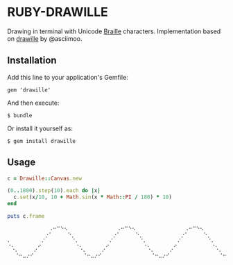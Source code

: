 RUBY-DRAWILLE
========

Drawing in terminal with Unicode [Braille][] characters. Implementation based on [drawille][] by @asciimoo.

[Braille]: http://en.wikipedia.org/wiki/Braille
[Drawille]: https://github.com/asciimoo/drawille


## Installation

Add this line to your application's Gemfile:

    gem 'drawille'

And then execute:

    $ bundle

Or install it yourself as:

    $ gem install drawille

## Usage

```ruby
c = Drawille::Canvas.new

(0..1800).step(10).each do |x| 
  c.set(x/10, 10 + Math.sin(x * Math::PI / 180) * 10) 
end

puts c.frame
```
```
⠀⠀⠀⠀⠀⠀⠀⠀⠀⠀⠀⠠⠒⠉⠑⠢⠀⠀⠀⠀⠀⠀⠀⠀⠀⠀⠀⠀⠀⠠⠒⠉⠑⠢⠀⠀⠀⠀⠀⠀⠀⠀⠀⠀⠀⠀⠀⠠⠒⠉⠑⠢⠀⠀⠀⠀⠀⠀⠀⠀⠀⠀⠀⠀⠀⠠⠒⠉⠑⠢⠀⠀⠀⠀⠀⠀⠀⠀⠀⠀⠀⠀⠀⠠⠒⠉⠑⠢⠀⠀⠀
⠀⠀⠀⠀⠀⠀⠀⠀⠀⠀⡐⠁⠀⠀⠀⠀⠑⡀⠀⠀⠀⠀⠀⠀⠀⠀⠀⠀⡐⠁⠀⠀⠀⠀⠑⡀⠀⠀⠀⠀⠀⠀⠀⠀⠀⠀⡐⠁⠀⠀⠀⠀⠑⡀⠀⠀⠀⠀⠀⠀⠀⠀⠀⠀⡐⠁⠀⠀⠀⠀⠑⡀⠀⠀⠀⠀⠀⠀⠀⠀⠀⠀⡐⠁⠀⠀⠀⠀⠑⡀⠀
⠄⠀⠀⠀⠀⠀⠀⠀⠀⠌⠀⠀⠀⠀⠀⠀⠀⠈⠄⠀⠀⠀⠀⠀⠀⠀⠀⠌⠀⠀⠀⠀⠀⠀⠀⠈⠄⠀⠀⠀⠀⠀⠀⠀⠀⠌⠀⠀⠀⠀⠀⠀⠀⠈⠄⠀⠀⠀⠀⠀⠀⠀⠀⠌⠀⠀⠀⠀⠀⠀⠀⠈⠄⠀⠀⠀⠀⠀⠀⠀⠀⠌⠀⠀⠀⠀⠀⠀⠀⠈⠄
⠈⢂⠀⠀⠀⠀⠀⢀⠊⠀⠀⠀⠀⠀⠀⠀⠀⠀⠈⢂⠀⠀⠀⠀⠀⢀⠊⠀⠀⠀⠀⠀⠀⠀⠀⠀⠈⢂⠀⠀⠀⠀⠀⢀⠊⠀⠀⠀⠀⠀⠀⠀⠀⠀⠈⢂⠀⠀⠀⠀⠀⢀⠊⠀⠀⠀⠀⠀⠀⠀⠀⠀⠈⢂⠀⠀⠀⠀⠀⢀⠊⠀⠀⠀⠀⠀⠀⠀⠀⠀⠀
⠀⠀⠡⣀⠀⢀⡠⠁⠀⠀⠀⠀⠀⠀⠀⠀⠀⠀⠀⠀⠡⣀⠀⢀⡠⠁⠀⠀⠀⠀⠀⠀⠀⠀⠀⠀⠀⠀⠡⣀⠀⢀⡠⠁⠀⠀⠀⠀⠀⠀⠀⠀⠀⠀⠀⠀⠡⣀⠀⢀⡠⠁⠀⠀⠀⠀⠀⠀⠀⠀⠀⠀⠀⠀⠡⣀⠀⢀⡠⠁⠀⠀⠀⠀⠀⠀⠀⠀⠀⠀⠀
⠀⠀⠀⠀⠉⠁⠀⠀⠀⠀⠀⠀⠀⠀⠀⠀⠀⠀⠀⠀⠀⠀⠉⠁⠀⠀⠀⠀⠀⠀⠀⠀⠀⠀⠀⠀⠀⠀⠀⠀⠉⠁⠀⠀⠀⠀⠀⠀⠀⠀⠀⠀⠀⠀⠀⠀⠀⠀⠉⠁⠀⠀⠀⠀⠀⠀⠀⠀⠀⠀⠀⠀⠀⠀⠀⠀⠉⠁⠀⠀⠀⠀⠀⠀⠀⠀⠀⠀⠀⠀⠀
```

